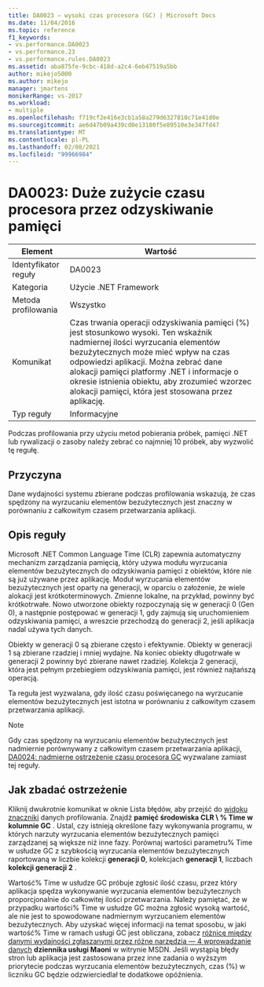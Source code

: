 ```yaml
---
title: DA0023 — wysoki czas procesora (GC) | Microsoft Docs
ms.date: 11/04/2016
ms.topic: reference
f1_keywords:
- vs.performance.DA0023
- vs.performance.23
- vs.performance.rules.DA0023
ms.assetid: aba875fe-9cbc-418d-a2c4-6eb47519a5bb
author: mikejo5000
ms.author: mikejo
manager: jmartens
monikerRange: vs-2017
ms.workload:
- multiple
ms.openlocfilehash: f719cf2e416e3cb1a58a279d6327810c71e41d0e
ms.sourcegitcommit: ae6d47b09a439cd0e13180f5e89510e3e347fd47
ms.translationtype: MT
ms.contentlocale: pl-PL
ms.lasthandoff: 02/08/2021
ms.locfileid: "99966984"
---
```

# <a name="da0023-high-gc-cpu-time"></a>DA0023: Duże zużycie czasu procesora przez odzyskiwanie pamięci

|Element|Wartość|
|-|-|
|Identyfikator reguły|DA0023|
|Kategoria|Użycie .NET Framework|
|Metoda profilowania|Wszystko|
|Komunikat|Czas trwania operacji odzyskiwania pamięci (%) jest stosunkowo wysoki. Ten wskaźnik nadmiernej ilości wyrzucania elementów bezużytecznych może mieć wpływ na czas odpowiedzi aplikacji. Można zebrać dane alokacji pamięci platformy .NET i informacje o okresie istnienia obiektu, aby zrozumieć wzorzec alokacji pamięci, która jest stosowana przez aplikację.|
|Typ reguły|Informacyjne|

 Podczas profilowania przy użyciu metod pobierania próbek, pamięci .NET lub rywalizacji o zasoby należy zebrać co najmniej 10 próbek, aby wyzwolić tę regułę.

## <a name="cause"></a>Przyczyna
 Dane wydajności systemu zbierane podczas profilowania wskazują, że czas spędzony na wyrzucaniu elementów bezużytecznych jest znaczny w porównaniu z całkowitym czasem przetwarzania aplikacji.

## <a name="rule-description"></a>Opis reguły
 Microsoft .NET Common Language Time (CLR) zapewnia automatyczny mechanizm zarządzania pamięcią, który używa modułu wyrzucania elementów bezużytecznych do odzyskiwania pamięci z obiektów, które nie są już używane przez aplikację. Moduł wyrzucania elementów bezużytecznych jest oparty na generacji, w oparciu o założenie, że wiele alokacji jest krótkoterminowych. Zmienne lokalne, na przykład, powinny być krótkotrwałe. Nowo utworzone obiekty rozpoczynają się w generacji 0 (Gen 0), a następnie postępować w generacji 1, gdy zajmują się uruchomieniem odzyskiwania pamięci, a wreszcie przechodzą do generacji 2, jeśli aplikacja nadal używa tych danych.

 Obiekty w generacji 0 są zbierane często i efektywnie. Obiekty w generacji 1 są zbierane rzadziej i mniej wydajne. Na koniec obiekty długotrwałe w generacji 2 powinny być zbierane nawet rzadziej. Kolekcja 2 generacji, która jest pełnym przebiegiem odzyskiwania pamięci, jest również najtańszą operacją.

 Ta reguła jest wyzwalana, gdy ilość czasu poświęcanego na wyrzucanie elementów bezużytecznych jest istotna w porównaniu z całkowitym czasem przetwarzania aplikacji.

> [!NOTE]
> Gdy czas spędzony na wyrzucaniu elementów bezużytecznych jest nadmiernie porównywany z całkowitym czasem przetwarzania aplikacji, [DA0024: nadmierne ostrzeżenie czasu procesora GC](../profiling/da0024-excessive-gc-cpu-time.md) wyzwalane zamiast tej reguły.

## <a name="how-to-investigate-a-warning"></a>Jak zbadać ostrzeżenie
 Kliknij dwukrotnie komunikat w oknie Lista błędów, aby przejść do [widoku znaczniki](../profiling/marks-view.md) danych profilowania. Znajdź **pamięć środowiska CLR \\ % Time w kolumnie GC** . Ustal, czy istnieją określone fazy wykonywania programu, w których narzuty wyrzucania elementów bezużytecznych pamięci zarządzanej są większe niż inne fazy. Porównaj wartości parametru% Time w usłudze GC z szybkością wyrzucania elementów bezużytecznych raportowaną w liczbie kolekcji **generacji 0**, kolekcjach **generacji 1**, liczbach **kolekcji generacji 2** .

 Wartość% Time w usłudze GC próbuje zgłosić ilość czasu, przez który aplikacja spędza wykonywanie wyrzucania elementów bezużytecznych proporcjonalnie do całkowitej ilości przetwarzania. Należy pamiętać, że w przypadku wartości% Time w usłudze GC można zgłosić wysoką wartość, ale nie jest to spowodowane nadmiernym wyrzucaniem elementów bezużytecznych. Aby uzyskać więcej informacji na temat sposobu, w jaki wartość% Time w ramach usługi GC jest obliczana, zobacz [różnicę między danymi wydajności zgłaszanymi przez różne narzędzia — 4 wprowadzanie danych](https://devblogs.microsoft.com/maoni/archive/difference-between-perf-data-reported-by-different-tools-4.aspx) **dziennika usługi Maoni** w witrynie MSDN. Jeśli wystąpią błędy stron lub aplikacja jest zastosowana przez inne zadania o wyższym priorytecie podczas wyrzucania elementów bezużytecznych, czas (%) w liczniku GC będzie odzwierciedlał te dodatkowe opóźnienia.
